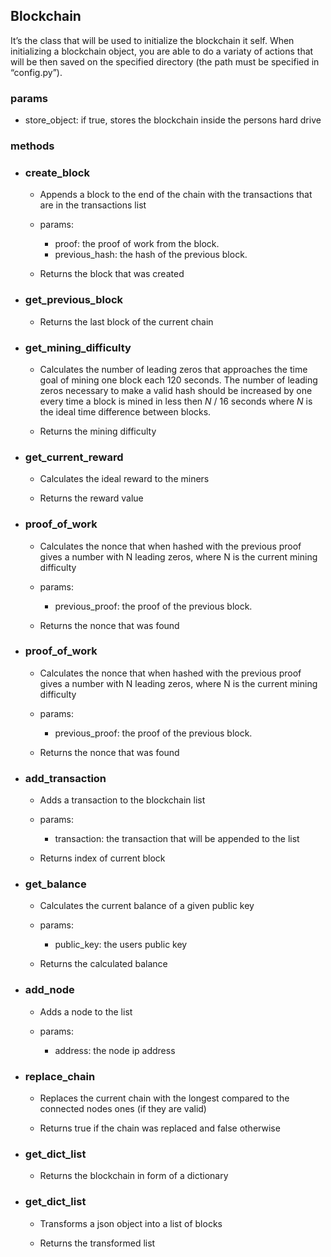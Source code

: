 ## Blockchain

It’s the class that will be used to initialize the blockchain it self. When initializing 	a blockchain object, you are able to do a variaty of actions that will be then saved 	on the specified directory (the path must be specified in “config.py”).

### params
* store_object: if true, stores the blockchain inside the persons hard drive

### methods

* ### create_block
    * Appends a block to the end of the chain with the transactions that are in the transactions list

    * params:
        * proof: the proof of work from the block.
        * previous_hash: the hash of the previous block.

    * Returns the block that was created

* ### get_previous_block
    * Returns the last block of the current chain

* ### get_mining_difficulty
    * Calculates the number of leading zeros that approaches the time goal of mining one block each 120 seconds. The number of leading zeros necessary to make a valid hash should be increased by one every time a block is mined in less then *N* / 16 seconds where *N* is the ideal time difference between blocks.

    * Returns the mining difficulty

* ### get_current_reward
    * Calculates the ideal reward to the miners

    * Returns the reward value

* ### proof_of_work
    * Calculates the nonce that when hashed with the previous proof gives a number with N leading zeros, where N is the current mining difficulty

    * params:
        * previous_proof: the proof of the previous block.

    * Returns the nonce that was found

* ### proof_of_work
    * Calculates the nonce that when hashed with the previous proof gives a number with N leading zeros, where N is the current mining difficulty

    * params:
        * previous_proof: the proof of the previous block.

    * Returns the nonce that was found

* ### add_transaction
    * Adds a transaction to the blockchain list

    * params:
        * transaction: the transaction that will be appended to the list

    * Returns index of current block

* ### get_balance
    * Calculates the current balance of a given public key

    * params:
        * public_key: the users public key

    * Returns the calculated balance

* ### add_node
    * Adds a node to the list

    * params:
        * address: the node ip address

* ### replace_chain
    * Replaces the current chain with the longest compared to the connected nodes ones (if they are valid)

    * Returns true if the chain was replaced and false otherwise

* ### get_dict_list
    * Returns the blockchain in form of a dictionary

* ### get_dict_list
    * Transforms a json object into a list of blocks
    
    * Returns the transformed list